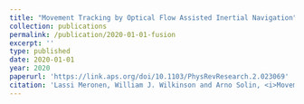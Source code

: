 ```yaml
---
title: "Movement Tracking by Optical Flow Assisted Inertial Navigation"
collection: publications
permalink: /publication/2020-01-01-fusion
excerpt: ''
type: published
date: 2020-01-01
year: 2020
paperurl: 'https://link.aps.org/doi/10.1103/PhysRevResearch.2.023069'
citation: 'Lassi Meronen, William J. Wilkinson and Arno Solin, <i>Movement Tracking by Optical Flow Assisted Inertial Navigation</i>, in FUSION 2020'
---
```

